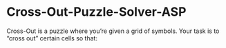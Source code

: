 # Cross-Out-Puzzle-Solver-ASP
Cross-Out is a puzzle where you’re given a grid of symbols. Your task is to “cross out” certain cells so that:
